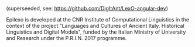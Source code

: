(superseeded, see: https://github.com/DigItAnt/LexO-angular-dev)

Epilexo is developed at the CNR Institute of Computational Linguistics in the context of the project 
"Languages and Cultures of Ancient Italy. Historical Linguistics and Digital Models", funded by the 
Italian Ministry of University and Research under the P.R.I.N. 2017 programme.
